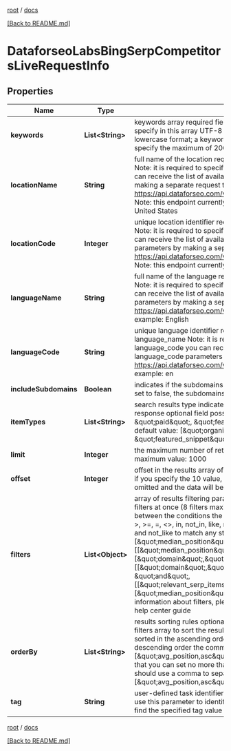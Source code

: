 [root](./../ "root") / [docs](./ "docs")

[[Back to README.md]](./../README.md "[Back to README.md]")

# DataforseoLabsBingSerpCompetitorsLiveRequestInfo

## Properties

| Name | Type | Description | Notes |
|------------ | ------------- | ------------- | -------------|
|**keywords** | **List&lt;String&gt;** | keywords array required field the results will be based on the keywords you specify in this array UTF-8 encoding; the keywords will be converted to lowercase format; a keyword should be at least 3 characters long; you can specify the maximum of 200 keywords |  [optional] |
|**locationName** | **String** | full name of the location required field if you don’t specify location_code Note: it is required to specify either location_name or location_code you can receive the list of available locations with location_name parameters by making a separate request to https://api.dataforseo.com/v3/dataforseo_labs/locations_and_languages; Note: this endpoint currently supports the US location only; example: United States |  [optional] |
|**locationCode** | **Integer** | unique location identifier required field if you don’t specify location_name Note: it is required to specify either location_name or location_code you can receive the list of available locations with their location_code parameters by making a separate request to https://api.dataforseo.com/v3/dataforseo_labs/locations_and_languages; Note: this endpoint currently supports the US location only; example: 2840 |  [optional] |
|**languageName** | **String** | full name of the language required field if you don’t specify language_code Note: it is required to specify either language_name or language_code you can receive the list of available languages with their language_name parameters by making a separate request to the https://api.dataforseo.com/v3/dataforseo_labs/locations_and_languages example: English |  [optional] |
|**languageCode** | **String** | unique language identifier required field if you don’t specify language_name Note: it is required to specify either language_name or language_code you can receive the list of available languages with their language_code parameters by making a separate request to the https://api.dataforseo.com/v3/dataforseo_labs/locations_and_languages example: en |  [optional] |
|**includeSubdomains** | **Boolean** | indicates if the subdomains will be included in the search optional field if set to false, the subdomains will be ignored default value: true |  [optional] |
|**itemTypes** | **List&lt;String&gt;** | search results type indicates type of search results included in the response optional field possible values: [\&quot;organic\&quot;, \&quot;paid\&quot;, \&quot;featured_snippet\&quot;, \&quot;local_pack\&quot;] default value: [\&quot;organic\&quot;, \&quot;paid\&quot;, \&quot;featured_snippet\&quot;, \&quot;local_pack\&quot;] |  [optional] |
|**limit** | **Integer** | the maximum number of returned domains optional field default value: 100 maximum value: 1000 |  [optional] |
|**offset** | **Integer** | offset in the results array of returned domains optional field default value: 0 if you specify the 10 value, the first ten domains in the results array will be omitted and the data will be provided for the successive domains |  [optional] |
|**filters** | **List&lt;Object&gt;** | array of results filtering parameters optional field you can add several filters at once (8 filters maximum) you should set a logical operator and, or between the conditions the following operators are supported: regex, &lt;, &lt;&#x3D;, &gt;, &gt;&#x3D;, &#x3D;, &lt;&gt;, in, not_in, like, not_like you can use the % operator with like and not_like to match any string of zero or more characters example: [\&quot;median_position\&quot;,\&quot;in\&quot;,[1,10]] [[\&quot;median_position\&quot;,\&quot;in\&quot;,[1,10]],\&quot;and\&quot;,[\&quot;domain\&quot;,\&quot;not_like\&quot;,\&quot;%wikipedia.org%\&quot;]] [[\&quot;domain\&quot;,\&quot;not_like\&quot;,\&quot;%wikipedia.org%\&quot;], \&quot;and\&quot;, [[\&quot;relevant_serp_items\&quot;,\&quot;&gt;\&quot;,0],\&quot;or\&quot;,[\&quot;median_position\&quot;,\&quot;in\&quot;,[1,10]]]] for more information about filters, please refer to Dataforseo Labs – Filters or this help center guide |  [optional] |
|**orderBy** | **List&lt;String&gt;** | results sorting rules optional field you can use the same values as in the filters array to sort the results possible sorting types: asc – results will be sorted in the ascending order desc – results will be sorted in the descending order the comma is used as a separator example: [\&quot;avg_position,asc\&quot;] default rule: [\&quot;rating,desc\&quot;] note that you can set no more than three sorting rules in a single request you should use a comma to separate several sorting rules example: [\&quot;avg_position,asc\&quot;,\&quot;etv,desc\&quot;] |  [optional] |
|**tag** | **String** | user-defined task identifier optional field the character limit is 255 you can use this parameter to identify the task and match it with the result you will find the specified tag value in the data object of the response |  [optional] |

[root](./../ "root") / [docs](./ "docs")

[[Back to README.md]](./../README.md "[Back to README.md]")